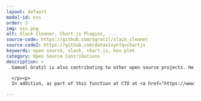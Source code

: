 ```yaml
---
layout: default
modal-id: oss
order: 3
img: oss.png
alt: Slack Cleaner, Chart.js Plugins, ...
source-code: https://github.com/sgratzl/slack_cleaner
source-code2: https://github.com/datavisyn?q=chartjs
keywords: open source, slack, chart.js, box plot
category: Open Source Contributions
description: >
  Samuel Gratzl is also contributing to other open source projects. He took over the orphaned <a href="https://github.com/sgratzl/slack_cleaner" target="_blank" rel="noopener">slack_cleaner</a> project. The project aims to easily clean up slack messages. Besides maintaining the existing code base, he created a module version of the project that allows an easy scripting, deletion, and archiving of messages.

  </p><p>
  In addition, as part of this function at CTO at <a href="https://www.datavisyn.io" target="_blank" rel="noopener">datavisyn GmbH</a>, he is developing plugins for open source libraries like <a href="https://www.chartjs.org/" target="_blank" rel="noopener">Chart.js</a>. Among others a Chart.js <a href="https://github.com/datavisyn/chartjs-chart-box-and-violin-plot" target="_blank" rel="noopener">Box Plot plugin</a> or a <a href="https://github.com/datavisyn/chartjs-scale-hierarchical" target="_blank" rel="noopener">Hierarchical Scale  plugin</a> integrating a group, expand, and collapse feature for bar charts. 

---
```

